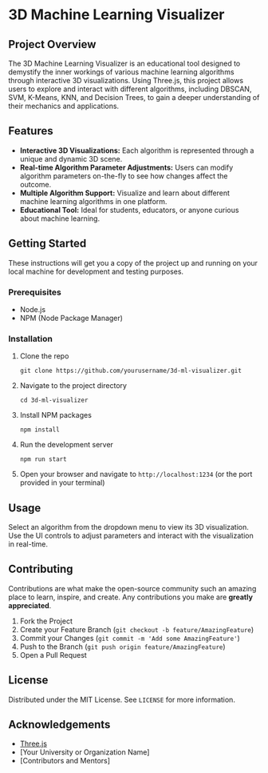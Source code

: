 # 3D Machine Learning Visualizer

## Project Overview

The 3D Machine Learning Visualizer is an educational tool designed to demystify the inner workings of various machine learning algorithms through interactive 3D visualizations. Using Three.js, this project allows users to explore and interact with different algorithms, including DBSCAN, SVM, K-Means, KNN, and Decision Trees, to gain a deeper understanding of their mechanics and applications.

## Features

- **Interactive 3D Visualizations:** Each algorithm is represented through a unique and dynamic 3D scene.
- **Real-time Algorithm Parameter Adjustments:** Users can modify algorithm parameters on-the-fly to see how changes affect the outcome.
- **Multiple Algorithm Support:** Visualize and learn about different machine learning algorithms in one platform.
- **Educational Tool:** Ideal for students, educators, or anyone curious about machine learning.

## Getting Started

These instructions will get you a copy of the project up and running on your local machine for development and testing purposes.

### Prerequisites

- Node.js
- NPM (Node Package Manager)

### Installation

1. Clone the repo
   ```
   git clone https://github.com/yourusername/3d-ml-visualizer.git
   ```
2. Navigate to the project directory
   ```
   cd 3d-ml-visualizer
   ```
3. Install NPM packages
   ```
   npm install
   ```
4. Run the development server
   ```
   npm run start
   ```
5. Open your browser and navigate to `http://localhost:1234` (or the port provided in your terminal)

## Usage

Select an algorithm from the dropdown menu to view its 3D visualization. Use the UI controls to adjust parameters and interact with the visualization in real-time.

## Contributing

Contributions are what make the open-source community such an amazing place to learn, inspire, and create. Any contributions you make are **greatly appreciated**.

1. Fork the Project
2. Create your Feature Branch (`git checkout -b feature/AmazingFeature`)
3. Commit your Changes (`git commit -m 'Add some AmazingFeature'`)
4. Push to the Branch (`git push origin feature/AmazingFeature`)
5. Open a Pull Request

## License

Distributed under the MIT License. See `LICENSE` for more information.

## Acknowledgements

- [Three.js](https://threejs.org/)
- [Your University or Organization Name]
- [Contributors and Mentors]

